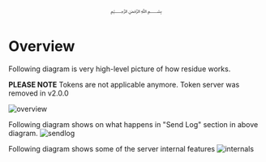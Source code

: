 <p align="center">
   ﷽
</p>

# Overview

Following diagram is very high-level picture of how residue works.

**PLEASE NOTE** Tokens are not applicable anymore. Token server was removed in v2.0.0

![overview]

Following diagram shows on what happens in "Send Log" section in above diagram.
![sendlog]

Following diagram shows some of the server internal features
![internals]

  [overview]: https://raw.githubusercontent.com/muflihun/residue/develop/docs/residue-overview.png?v2
  [sendlog]: https://raw.githubusercontent.com/muflihun/residue/develop/docs/send-log.png?v2
  [internals]: https://raw.githubusercontent.com/muflihun/residue/develop/docs/server-internals.png?v2
